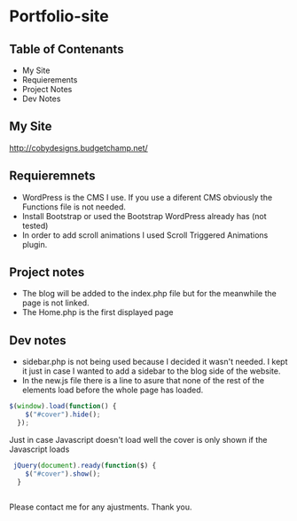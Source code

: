 # Portfolio-site

## Table of Contenants
- My Site
- Requierements
- Project Notes
- Dev Notes

## My Site

http://cobydesigns.budgetchamp.net/

## Requieremnets

- WordPress is the CMS I use. If you use a diferent CMS obviously the Functions file is not needed.
- Install Bootstrap or used the Bootstrap WordPress already has (not tested)
- In order to add scroll animations I used Scroll Triggered Animations plugin.

 ## Project notes 
 
 - The blog will be added to the index.php file but for the meanwhile the page is not linked.
 - The Home.php is the first displayed page
 
 ## Dev notes
 
 - sidebar.php is not being used because I decided it wasn't needed. I kept it just in case I wanted to add a sidebar to the blog side of the website.
 - In the new.js file there is a line to asure that none of the rest of the elements load before the whole page has loaded.
```javascript
$(window).load(function() {
    $("#cover").hide();
  });
```
Just in case Javascript doesn't load well the cover is only shown if the Javascript loads

```javascript
 jQuery(document).ready(function($) {
    $("#cover").show();
  }
  
```

Please contact me for any ajustments. Thank you.


